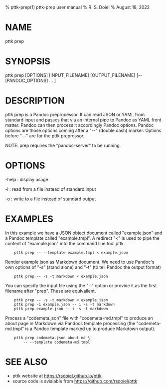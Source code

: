 % pttk-prep(1) pttk-prep user manual
% R. S. Doiel
% August 18, 2022

# NAME

pttk prep

# SYNOPSIS

pttk prep [OPTIONS] [INPUT_FILENAME] [OUTPUT_FILENAME] [\-\- [PANDOC_OPTIONS] ... ]

# DESCRIPTION

pttk prep is a Pandoc preprocessor. It can read JSON
or YAML from standard input and passes that via an internal
pipe to Pandoc as YAML front matter. Pandoc can then process it
accordingly Pandoc options. Pandoc options are those options
coming after a "--" (double dash) marker. Options before "--"
are for the pttk preprossor.

NOTE: prep requires the "pandoc-server" to be running.

# OPTIONS

-help
: display usage

-i
: read from a file instead of standard input

-o
: write to a file instead of standard output

# EXAMPLES

In this example we have a JSON object document called
"example.json" and a Pandoc template called "example.tmpl".
A redirect "<" is used to pipe the content of "example.json"
into the command line tool pttk.

~~~shell
    pttk prep -- --template example.tmpl < example.json
~~~

Render example.json as Markdown document. We need to use
Pandoc's own options of "-s" (stand alone) and "-t" (to
tell Pandoc the output format)

~~~shell
    pttk prep -- -s -t markdown < example.json
~~~

You can specify the input file using the "-i" option or
provide it as the first filename after "prep". These are
equivallent.

~~~shell
    pttk prep -- -s -t markdown < example.json
    pttk prep -i example.json -- i -s -t markdown
    pttk prep example.json -- i -s -t markdown
~~~

Process a "codemeta.json" file with "codemeta-md.tmpl" to
produce an about page in Markdown via Pandocs template
processing (the "codemeta-md.tmpl" is a Pandoc template
marked up to produce Markdown output).

~~~shell
    pttk prep codemeta.json about.md \
        -- --template codemeta-md.tmpl
~~~

# SEE ALSO

- pttk website at https://rsdoiel.github.io/pttk
- source code is avialable from https://github.com/rsdoiel/pttk


